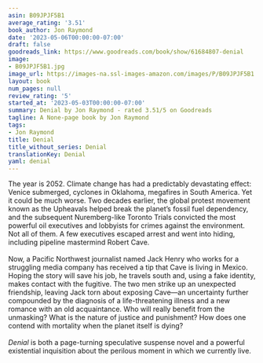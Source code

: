 ```yaml
---
asin: B09JPJF5B1
average_rating: '3.51'
book_author: Jon Raymond
date: '2023-05-06T00:00:00-07:00'
draft: false
goodreads_link: https://www.goodreads.com/book/show/61684807-denial
image:
- B09JPJF5B1.jpg
image_url: https://images-na.ssl-images-amazon.com/images/P/B09JPJF5B1.01._SCLZZZZZZZ.jpg
layout: book
num_pages: null
review_rating: '5'
started_at: '2023-05-03T00:00:00-07:00'
summary: Denial by Jon Raymond - rated 3.51/5 on Goodreads
tagline: A None-page book by Jon Raymond
tags:
- Jon Raymond
title: Denial
title_without_series: Denial
translationKey: Denial
yaml: denial
---
```


The year is 2052. Climate change has had a predictably devastating effect: Venice submerged, cyclones in Oklahoma, megafires in South America. Yet it could be much worse. Two decades earlier, the global protest movement known as the Upheavals helped break the planet’s fossil fuel dependency, and the subsequent Nuremberg-like Toronto Trials convicted the most powerful oil executives and lobbyists for crimes against the environment. Not all of them. A few executives escaped arrest and went into hiding, including pipeline mastermind Robert Cave.<br /> <br />Now, a Pacific Northwest journalist named Jack Henry who works for a struggling media company has received a tip that Cave is living in Mexico. Hoping the story will save his job, he travels south and, using a fake identity, makes contact with the fugitive. The two men strike up an unexpected friendship, leaving Jack torn about exposing Cave—an uncertainty further compounded by the diagnosis of a life-threatening illness and a new romance with an old acquaintance. Who will really benefit from the unmasking? What is the nature of justice and punishment? How does one contend with mortality when the planet itself is dying?<br /> <br /><i>Denial</i> is both a page-turning speculative suspense novel and a powerful existential inquisition about the perilous moment in which we currently live.